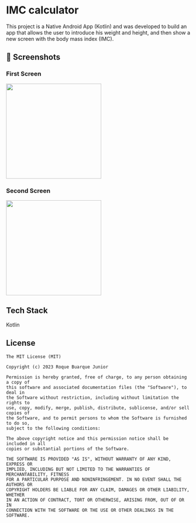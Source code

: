 # IMC calculator

This project is a Native Android App (Kotlin) and was developed to build an app that allows the user to introduce his weight and height,
and then show a new screen with the body mass index (IMC). 

## :camera_flash: Screenshots
<!-- You can add more screenshots here if you like -->
### First Screen
<img src="https://github.com/user-attachments/assets/628076bb-0dc2-4a0c-ba6d-3b1243a70aad" width=260 />

### Second Screen
<img src="https://github.com/user-attachments/assets/fc9a1fe5-184f-492f-99e4-72abfbd605d9" width=260 />

## Tech Stack

Kotlin

## License
```
The MIT License (MIT)

Copyright (c) 2023 Roque Buarque Junior

Permission is hereby granted, free of charge, to any person obtaining a copy of
this software and associated documentation files (the "Software"), to deal in
the Software without restriction, including without limitation the rights to
use, copy, modify, merge, publish, distribute, sublicense, and/or sell copies of
the Software, and to permit persons to whom the Software is furnished to do so,
subject to the following conditions:

The above copyright notice and this permission notice shall be included in all
copies or substantial portions of the Software.

THE SOFTWARE IS PROVIDED "AS IS", WITHOUT WARRANTY OF ANY KIND, EXPRESS OR
IMPLIED, INCLUDING BUT NOT LIMITED TO THE WARRANTIES OF MERCHANTABILITY, FITNESS
FOR A PARTICULAR PURPOSE AND NONINFRINGEMENT. IN NO EVENT SHALL THE AUTHORS OR
COPYRIGHT HOLDERS BE LIABLE FOR ANY CLAIM, DAMAGES OR OTHER LIABILITY, WHETHER
IN AN ACTION OF CONTRACT, TORT OR OTHERWISE, ARISING FROM, OUT OF OR IN
CONNECTION WITH THE SOFTWARE OR THE USE OR OTHER DEALINGS IN THE SOFTWARE.
```
